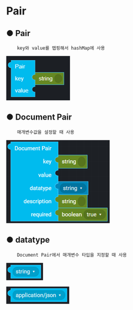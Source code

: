 # Pair

## ● Pair

        key와 value를 맵핑해서 hashMap에 사용

![](../../.gitbook/assets/image%20%287%29.png)

## ● Document Pair

        매개변수값을 설정할 때 사용

![](../../.gitbook/assets/image%20%28100%29.png)

## ● datatype

        Document Pair에서 매개변수 타입을 지정할 때 사용

![type : string, integer, double, boolean, object, array](../../.gitbook/assets/image%20%2889%29.png)

![type : application/json, application/xml, application/x-www-form-urlencoded, text/plain](../../.gitbook/assets/image%20%2877%29.png)



